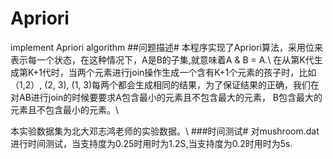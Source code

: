 Apriori
=======

implement Apriori algorithm 
##问题描述#
本程序实现了Apriori算法，采用位来表示每一个状态，在这种情况下，A是B的子集,就意味着A & B = A.\\
在从第K代生成第K+1代时，当两个元素进行join操作生成一个含有K+1个元素的孩子时，比如（1,2）, (2, 3), (1, 3)每两个都会生成相同的结果，为了保证结果的正确，我们在对AB进行join的时候要要求A包含最小的元素且不包含最大的元素， B包含最大的元素且不包含最小的元素。\\

本实验数据集为北大邓志鸿老师的实验数据。\\
###时间测试#
对mushroom.dat进行时间测试，当支持度为0.25时用时为1.2S,当支持度为0.2时用时为5s.
